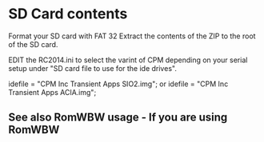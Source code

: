 # SD Card contents

Format your SD card with FAT 32 
Extract the contents of the ZIP to the root of the SD card. 

EDIT the RC2014.ini to select the varint of CPM depending on your serial setup
under "SD card file to use for the ide drives".

idefile = "CPM Inc Transient Apps SIO2.img"; 
or
idefile = "CPM Inc Transient Apps ACIA.img";

## See also RomWBW usage - If you are using RomWBW

